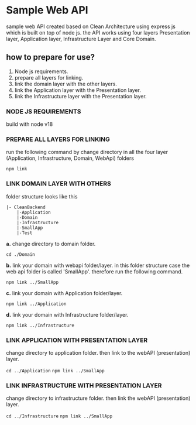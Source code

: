 # Sample Web API
sample web API created based on Clean Architecture using express js which is built on top of node js.
the API works using four layers Presentation layer, Application layer, Infrastructure Layer and Core Domain.

## how to prepare for use?
1. Node js requirements.
1. prepare all layers for linking.
2. link the domain layer with the other layers.
3. link the Application layer with the Presentation layer.
4. link the Infrastructure layer with the Presentation layer.

### NODE JS REQUIREMENTS
build with node v18

### PREPARE ALL LAYERS FOR LINKING
run the following command by change directory in all the four layer (Application, Infrastructure, Domain, WebApi) folders

`npm link`

### LINK DOMAIN LAYER WITH OTHERS
folder structure looks like this

    |- CleanBackend
        |-Application
        |-Domain
        |-Infrastructure
        |-SmallApp
        |-Test


**a.** change directory to domain folder.

`cd ./Domain`

**b.** link your domain with webapi folder/layer. in this folder structure case the web api folder is called 'SmallApp'. therefore run the following command.

`npm link ../SmallApp`

**c.** link your domain with Application folder/layer.

`npm link ../Application`

**d.** link your domain with Infrastructure folder/layer.

`npm link ../Infrastructure`

### LINK APPLICATION WITH PRESENTATION LAYER
change directory to application folder. then link to the webAPI (presentation) layer.

`cd ../Application`
`npm link ../SmallApp`

### LINK INFRASTRUCTURE WITH PRESENTATION LAYER
change directory to infrastructure folder. then link the webAPI (presentation) layer.

`cd ../Infrastructure`
`npm link ../SmallApp`
